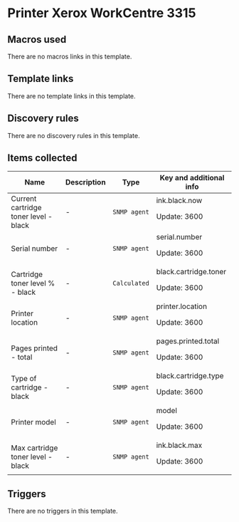 # Printer Xerox WorkCentre 3315

## Macros used

There are no macros links in this template.

## Template links

There are no template links in this template.

## Discovery rules

There are no discovery rules in this template.

## Items collected

|Name|Description|Type|Key and additional info|
|----|-----------|----|----|
|Current cartridge toner level - black|<p>-</p>|`SNMP agent`|ink.black.now<p>Update: 3600</p>|
|Serial number|<p>-</p>|`SNMP agent`|serial.number<p>Update: 3600</p>|
|Cartridge toner level % - black|<p>-</p>|`Calculated`|black.cartridge.toner<p>Update: 3600</p>|
|Printer location|<p>-</p>|`SNMP agent`|printer.location<p>Update: 3600</p>|
|Pages printed - total|<p>-</p>|`SNMP agent`|pages.printed.total<p>Update: 3600</p>|
|Type of cartridge - black|<p>-</p>|`SNMP agent`|black.cartridge.type<p>Update: 3600</p>|
|Printer model|<p>-</p>|`SNMP agent`|model<p>Update: 3600</p>|
|Max cartridge toner level - black|<p>-</p>|`SNMP agent`|ink.black.max<p>Update: 3600</p>|
## Triggers

There are no triggers in this template.

